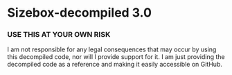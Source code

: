 # Sizebox-decompiled 3.0
### USE THIS AT YOUR OWN RISK
I am not responsible for any legal consequences that may occur by using this decompiled code, nor will I provide support for it. I am just providing the decompiled code as a reference and making it easily accessible on GitHub.
